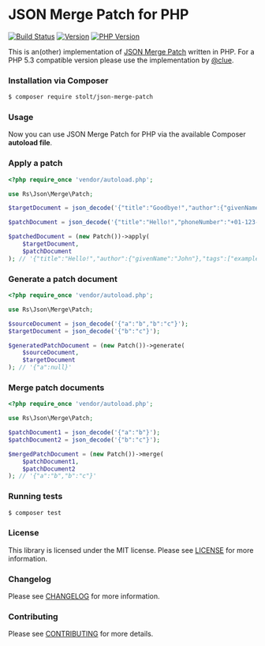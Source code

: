 # JSON Merge Patch for PHP

[![Build Status](https://secure.travis-ci.org/raphaelstolt/json-merge-patch.png)](http://travis-ci.org/raphaelstolt/json-merge-patch) [![Version](http://img.shields.io/packagist/v/stolt/json-merge-patch.svg?style=flat)](https://packagist.org/packages/stolt/json-merge-patch) [![PHP Version](http://img.shields.io/badge/php-5.4+-ff69b4.svg)](https://packagist.org/packages/stolt/json-merge-patch)

This is an(other) implementation of [JSON Merge Patch](https://tools.ietf.org/html/rfc7396) written in PHP. For a PHP 5.3 compatible version please use the implementation by [@clue](https://github.com/clue/php-json-merge-patch).

### Installation via Composer
``` bash
$ composer require stolt/json-merge-patch
```

### Usage

Now you can use JSON Merge Patch for PHP via the available Composer **autoload file**.

### Apply a patch
```php
<?php require_once 'vendor/autoload.php';

use Rs\Json\Merge\Patch;

$targetDocument = json_decode('{"title":"Goodbye!","author":{"givenName":"John","familyName":"Doe"},"tags":["example","sample"],"content":"This will be unchanged"}');

$patchDocument = json_decode('{"title":"Hello!","phoneNumber":"+01-123-456-7890","author":{"familyName":null},"tags":["example"]}');

$patchedDocument = (new Patch())->apply(
    $targetDocument,
    $patchDocument
); // '{"title":"Hello!","author":{"givenName":"John"},"tags":["example"],"content":"This will be unchanged","phoneNumber":"+01-123-456-7890"}'
```

### Generate a patch document
```php
<?php require_once 'vendor/autoload.php';

use Rs\Json\Merge\Patch;

$sourceDocument = json_decode('{"a":"b","b":"c"}');
$targetDocument = json_decode('{"b":"c"}');

$generatedPatchDocument = (new Patch())->generate(
    $sourceDocument,
    $targetDocument
); // '{"a":null}'
```

### Merge patch documents
```php
<?php require_once 'vendor/autoload.php';

use Rs\Json\Merge\Patch;

$patchDocument1 = json_decode('{"a":"b"}');
$patchDocument2 = json_decode('{"b":"c"}');

$mergedPatchDocument = (new Patch())->merge(
    $patchDocument1,
    $patchDocument2
); // '{"a":"b","b":"c"}'
```

### Running tests
``` bash
$ composer test
```
### License
This library is licensed under the MIT license. Please see [LICENSE](LICENSE.md) for more information.

### Changelog
Please see [CHANGELOG](CHANGELOG.md) for more information.

### Contributing
Please see [CONTRIBUTING](CONTRIBUTING.md) for more details.
